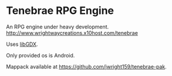 # Tenebrae RPG Engine
An RPG engine under heavy development.
http://www.wrightwaycreations.x10host.com/tenebrae

Uses [libGDX](https://github.com/libgdx/libgdx).

Only provided os is Android.

Mappack available at https://github.com/jwright159/tenebrae-pak.

